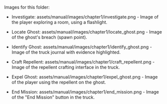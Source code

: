 Images for this folder:

* Investigate: assets/manual/images/chapter1/investigate.png - Image of the player exploring a room, using a flashlight.

* Locate Ghost: assets/manual/images/chapter1/locate_ghost.png - Image of the ghost's breach (spawn point).

* Identify Ghost: assets/manual/images/chapter1/identify_ghost.png - Image of the truck journal with evidence highlighted.

* Craft Repellent: assets/manual/images/chapter1/craft_repellent.png - Image of the repellent crafting interface in the truck.

* Expel Ghost: assets/manual/images/chapter1/expel_ghost.png - Image of the player using the repellent on the ghost.

* End Mission: assets/manual/images/chapter1/end_mission.png - Image of the "End Mission" button in the truck.


